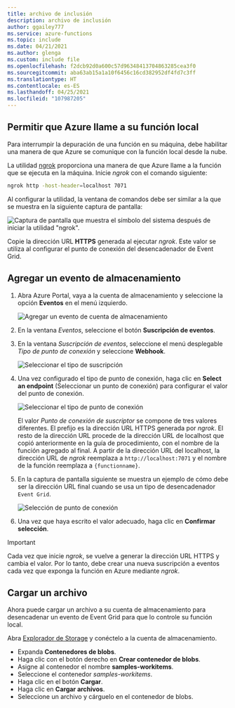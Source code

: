 ```yaml
---
title: archivo de inclusión
description: archivo de inclusión
author: ggailey777
ms.service: azure-functions
ms.topic: include
ms.date: 04/21/2021
ms.author: glenga
ms.custom: include file
ms.openlocfilehash: f2dcb92d0a600c57d96348413704863285cea3f0
ms.sourcegitcommit: aba63ab15a1a10f6456c16cd382952df4fd7c3ff
ms.translationtype: HT
ms.contentlocale: es-ES
ms.lasthandoff: 04/25/2021
ms.locfileid: "107987205"
---
```

## <a name="allow-azure-to-call-your-local-function"></a>Permitir que Azure llame a su función local

Para interrumpir la depuración de una función en su máquina, debe habilitar una manera de que Azure se comunique con la función local desde la nube.

La utilidad [ngrok](https://ngrok.com/) proporciona una manera de que Azure llame a la función que se ejecuta en la máquina. Inicie *ngrok* con el comando siguiente:

```bash
ngrok http -host-header=localhost 7071
```
Al configurar la utilidad, la ventana de comandos debe ser similar a la que se muestra en la siguiente captura de pantalla:

![Captura de pantalla que muestra el símbolo del sistema después de iniciar la utilidad "ngrok".](./media/functions-event-grid-local-dev/functions-event-grid-local-dev-ngrok.png)

Copie la dirección URL **HTTPS** generada al ejecutar *ngrok*. Este valor se utiliza al configurar el punto de conexión del desencadenador de Event Grid.

## <a name="add-a-storage-event"></a>Agregar un evento de almacenamiento

1. Abra Azure Portal, vaya a la cuenta de almacenamiento y seleccione la opción **Eventos** en el menú izquierdo.

    ![Agregar un evento de cuenta de almacenamiento](./media/functions-event-grid-local-dev/functions-event-grid-local-dev-add-event.png)

1. En la ventana *Eventos*, seleccione el botón **Suscripción de eventos**. 

1. En la ventana *Suscripción de eventos*, seleccione el menú desplegable *Tipo de punto de conexión* y seleccione **Webhook**.

    ![Seleccionar el tipo de suscripción](./media/functions-event-grid-local-dev/functions-event-grid-local-dev-event-subscription-type.png)

1. Una vez configurado el tipo de punto de conexión, haga clic en **Select an endpoint** (Seleccionar un punto de conexión) para configurar el valor del punto de conexión.

    ![Seleccionar el tipo de punto de conexión](./media/functions-event-grid-local-dev/functions-event-grid-local-dev-event-subscription-endpoint.png)

    El valor *Punto de conexión de suscriptor* se compone de tres valores diferentes. El prefijo es la dirección URL HTTPS generada por *ngrok*. El resto de la dirección URL procede de la dirección URL de localhost que copió anteriormente en la guía de procedimiento, con el nombre de la función agregado al final. A partir de la dirección URL del localhost, la dirección URL de *ngrok* reemplaza a `http://localhost:7071` y el nombre de la función reemplaza a `{functionname}`.

1. En la captura de pantalla siguiente se muestra un ejemplo de cómo debe ser la dirección URL final cuando se usa un tipo de desencadenador `Event Grid`.

    ![Selección de punto de conexión](./media/functions-event-grid-local-dev/functions-event-grid-local-dev-event-subscription-endpoint-selection.png)

1. Una vez que haya escrito el valor adecuado, haga clic en **Confirmar selección**.

> [!IMPORTANT]
> Cada vez que inicie *ngrok*, se vuelve a generar la dirección URL HTTPS y cambia el valor. Por lo tanto, debe crear una nueva suscripción a eventos cada vez que exponga la función en Azure mediante *ngrok*.

## <a name="upload-a-file"></a>Cargar un archivo

Ahora puede cargar un archivo a su cuenta de almacenamiento para desencadenar un evento de Event Grid para que lo controle su función local. 

Abra [Explorador de Storage](https://azure.microsoft.com/features/storage-explorer/) y conéctelo a la cuenta de almacenamiento. 

- Expanda **Contenedores de blobs**. 
- Haga clic con el botón derecho en **Crear contenedor de blobs**.
- Asigne al contenedor el nombre **samples-workitems**.
- Seleccione el contenedor *samples-workitems*.
- Haga clic en el botón **Cargar**.
- Haga clic en **Cargar archivos**.
- Seleccione un archivo y cárguelo en el contenedor de blobs.

